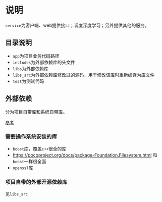 <!--
 * @Date: 2019-08-10 16:11:54
 * @LastEditors: 余王亮
 * @LastEditTime: 2019-08-24 21:28:14
 -->
# 说明

`service`为客户端、web提供接口；调度深度学习；另外提供其他的服务。

## 目录说明

- `app`为项目业务代码路径
- `includes`为外部依赖库的头文件
- `libs`为外部依赖库
- `libs_src`为外部依赖库修改过的源码，用于修改该库时重新编译为库文件
- `test`为测试代码

## 外部依赖

分为项目自带库和系统自带库。

[参考](https://github.com/programthink/opensource/blob/master/libs/cpp.wiki#21)

### 需要操作系统安装的库

- `boost`库，覆盖`c++`很全的库
- https://pocoproject.org/docs/package-Foundation.Filesystem.html  和`boost`一样很全面
- `openssl`库

### 项目自带的外部开源依赖库

见`libs_src`